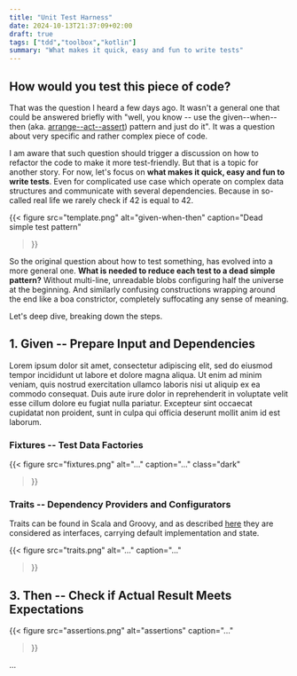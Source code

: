 ```yaml
---
title: "Unit Test Harness"
date: 2024-10-13T21:37:09+02:00
draft: true
tags: ["tdd","toolbox","kotlin"]
summary: "What makes it quick, easy and fun to write tests"
---
```


## How would you test this piece of code?

That was the question I heard a few days ago. It wasn't a general one that 
could be answered briefly with "well, you know -- use the given--when--then 
(aka. [arrange--act--assert][arrange-act-assert]) pattern and just do it". 
It was a question about very specific and rather complex piece of code.

I am aware that such question should trigger a discussion on how to refactor 
the code to make it more test-friendly. But that is a topic for another story. 
For now, let's focus on **what makes it quick, easy and fun to write tests**. 
Even for complicated use case which operate on complex data structures and 
communicate with several dependencies. Because in so-called real life we rarely
check if 42 is equal to 42.

{{< figure
    src="template.png"
    alt="given-when-then"
    caption="Dead simple test pattern"
>}}

So the original question about how to test something, has evolved into a more
general one. **What is needed to reduce each test to a dead simple pattern?**
Without multi-line, unreadable blobs configuring half the universe at the 
beginning. And similarly confusing constructions wrapping around the end
like a boa constrictor, completely suffocating any sense of meaning.

Let's deep dive, breaking down the steps.

## 1. Given -- Prepare Input and Dependencies

Lorem ipsum dolor sit amet, consectetur adipiscing elit, sed do eiusmod tempor
incididunt ut labore et dolore magna aliqua. Ut enim ad minim veniam, quis
nostrud exercitation ullamco laboris nisi ut aliquip ex ea commodo consequat.
Duis aute irure dolor in reprehenderit in voluptate velit esse cillum dolore
eu fugiat nulla pariatur. Excepteur sint occaecat cupidatat non proident, sunt
in culpa qui officia deserunt mollit anim id est laborum.

### Fixtures -- Test Data Factories

{{< figure
    src="fixtures.png"
    alt="..."
    caption="..."
    class="dark"
>}}

### Traits -- Dependency Providers and Configurators

Traits can be found in Scala and Groovy, and as described [here][groovy-traits]
they are considered as interfaces, carrying default implementation and state.

{{< figure
    src="traits.png"
    alt="..."
    caption="..."
>}}

## 3. Then -- Check if Actual Result Meets Expectations

{{< figure
    src="assertions.png"
    alt="assertions"
    caption="..."
>}}

...

[groovy-traits]: https://www.baeldung.com/groovy-traits
[arrange-act-assert]: https://automationpanda.com/2020/07/07/arrange-act-assert-a-pattern-for-writing-good-tests
